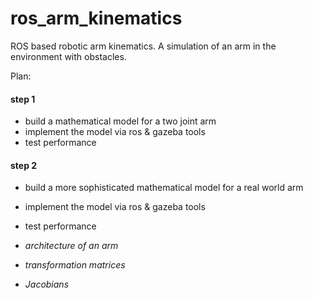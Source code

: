 # ros_arm_kinematics
ROS based robotic arm kinematics. A simulation of an arm in the environment with obstacles. 

Plan:
#### step 1
* build a mathematical model for a two joint arm
* implement the model via ros & gazeba tools
* test performance
#### step 2
* build a more sophisticated mathematical model for a real world arm
* implement the model via ros & gazeba tools
* test performance 

* *architecture of an arm*
* *transformation matrices*
* *Jacobians*
